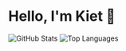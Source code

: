 # Hello, I'm Kiet 👋
![GitHub Stats](https://github-readme-stats.vercel.app/api?username=kietdz0505&show_icons=true&theme=dark)
![Top Languages](https://github-readme-stats.vercel.app/api/top-langs/?username=kietdz0505&layout=compact)



